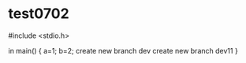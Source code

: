 # test0702
#include <stdio.h>

in main()
{
a=1;
b=2;
create new branch dev
create new branch dev11
}